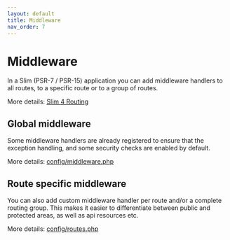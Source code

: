 ```yaml
---
layout: default
title: Middleware
nav_order: 7
---
```


# Middleware

In a Slim (PSR-7 / PSR-15) application you can add middleware handlers to all routes, 
to a specific route or to a group of routes. 

More details: [Slim 4 Routing](https://www.slimframework.com/docs/v4/objects/routing.html) 

## Global middleware

Some middleware handlers are already registered to ensure that the 
exception handling, and some security checks are enabled by default.

More details: [config/middleware.php](https://github.com/odan/slim4-skeleton/blob/master/config/middleware.php)

## Route specific middleware

You can also add custom middleware handler per route and/or a complete routing group. This makes
it easier to differentiate between public and protected areas, as well as api resources etc.

More details: [config/routes.php](https://github.com/odan/slim4-skeleton/blob/master/config/routes.php)
